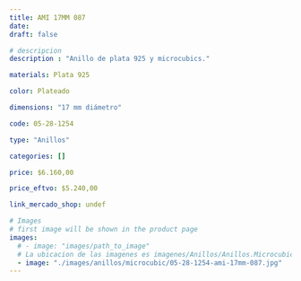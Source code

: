 ```yaml
---
title: AMI 17MM 087
date: 
draft: false

# descripcion
description : "Anillo de plata 925 y microcubics."

materials: Plata 925

color: Plateado

dimensions: "17 mm diámetro"

code: 05-28-1254

type: "Anillos"

categories: []

price: $6.160,00

price_eftvo: $5.240,00

link_mercado_shop: undef

# Images
# first image will be shown in the product page
images:
  # - image: "images/path_to_image"
  # La ubicacion de las imagenes es imagenes/Anillos/Anillos.Microcubic/05-28-1254-ami-17mm-087
  - image: "./images/anillos/microcubic/05-28-1254-ami-17mm-087.jpg"
---
```

